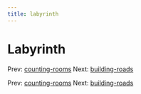 ```yaml
---
title: labyrinth
---
```


# Labyrinth

Prev: [counting-rooms](counting-rooms.md) Next:
[building-roads](building-roads.md)

Prev: [counting-rooms](counting-rooms.md) Next:
[building-roads](building-roads.md)

